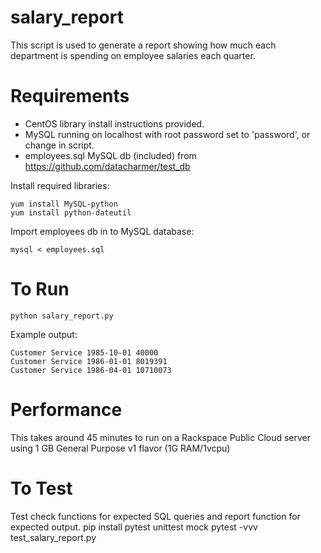 # salary_report
This script is used to generate a report showing how much each department is spending on employee salaries each quarter.

# Requirements
* CentOS library install instructions provided.
* MySQL running on localhost with root password set to 'password', or change in script.
* employees.sql MySQL db (included) from https://github.com/datacharmer/test_db

Install required libraries:
    
    yum install MySQL-python
    yum install python-dateutil

Import employees db in to MySQL database:
    
    mysql < employees.sql

# To Run
    python salary_report.py

Example output:

    Customer Service 1985-10-01 40000
    Customer Service 1986-01-01 8019391
    Customer Service 1986-04-01 10710073

# Performance
This takes around 45 minutes to run on a Rackspace Public Cloud server using 1 GB General Purpose v1 flavor (1G RAM/1vcpu)

# To Test
Test check functions for expected SQL queries and report function for expected output.
    pip install pytest unittest mock
    pytest -vvv test_salary_report.py 
